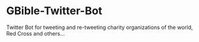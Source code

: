 # GBible-Twitter-Bot
Twitter Bot for tweeting and re-tweeting charity organizations of the world, Red Cross and others...
